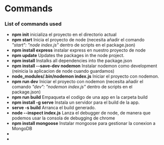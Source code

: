 # Commands

### List of commands used
- <b>npm init</b> inicializa el proyecto en el directorio actual
- <b>npm start</b> Inicia el proyecto de node (necesita añadir el comando <i>"start": "node index.js"</i> dentro de scripts en el package.json)
- <b>npm install express</b> instalar express en nuestro proyecto de node
- <b>npm update</b> Updates the packages in the node project.
- <b>npm install</b> Instalks all dependencies into the package.json
- <b>npm install --save-dev nodemon</b> Instalar nodemon como development (reinicia la aplicacion de node cuando guardamos)
- <b>node_modules/.bin/nodemon index.js</b> Iniciar el proyecto con nodemon.
- <b>npm run dev</b> Iniciar el proyecto con nodemon (necesita añadir el comando <i>"dev": "nodemon index.js"</i> dentro de scripts en el package.json)
- <b>npm run build</b> Empaqueta el codigo de una app en la carpeta build
- <b>npm install -g serve</b> Instala un servidor para el build de la app.
- <b>serve -s build</b> Arranca el build generado. 
- <b>node --inspect index.js</b> Lanza el debugger de node, de manera que podemos usar la consola de debugging de chrome
- <b>npm install mongoose</b> Instalar mongoose para gestionar la conexion a MongoDB
- <b></b>
- <b></b>